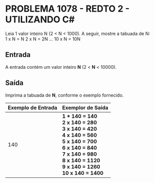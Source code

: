 # PROBLEMA 1078 - REDTO 2 - UTILIZANDO C#

Leia 1 valor inteiro N (2 < N < 1000). A seguir, mostre a tabuada de N:      
1 x N = N      2 x N = 2N        ...       10 x N = 10N

## Entrada
A entrada contém um valor inteiro **N** (2 < **N** < 10000).

## Saída
Imprima a tabuada de **N**, conforme o exemplo fornecido.


| Exemplo de Entrada | Exemplor de Saída               |
|--------------------|---------------------------------|
| 140                | **1 * 140 = 140<br>2 x 140 = 280<br>3 x 140 = 420<br>4 x 140 = 560<br>5 x 140 = 700<br>6 x 140 = 840<br>7 x 140 = 980<br>8 x 140 = 1120<br>9 x 140 = 1260<br>10 x 140 = 1400**        |  
